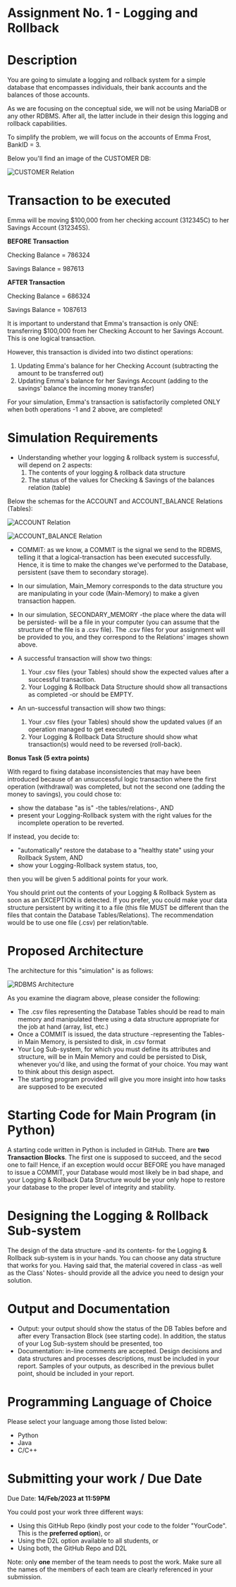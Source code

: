 # **Assignment No. 1 - Logging and Rollback**

# **Description**
You are going to simulate a logging and rollback system for a simple database that encompasses individuals, their bank accounts and the balances of those accounts.

As we are focusing on the conceptual side, we will not be using MariaDB or any other RDBMS. After all, the latter include in their design this logging and rollback capabilities.

To simplify the problem, we will focus on the accounts of Emma Frost, BankID = 3.

Below you'll find an image of the CUSTOMER DB:

![CUSTOMER Relation](customer.png)

# **Transaction to be executed**
Emma will be moving $100,000 from her checking account (312345C) to her Savings Account (312345S).

**BEFORE Transaction**

Checking Balance = 786324

Savings Balance = 987613

**AFTER Transaction**

Checking Balance = 686324

Savings Balance = 1087613

It is important to understand that Emma's transaction is only ONE: transferring $100,000 from her Checking Account to her Savings Account. This is one logical transaction.

However, this transaction is divided into two distinct  operations:
1. Updating Emma's balance for her Checking Account (subtracting the amount to be transferred out)
2. Updating Emma's balance for her Savings Account (adding to the savings' balance the incoming money transfer)

For your simulation, Emma's transaction is satisfactorily completed ONLY when both operations -1 and 2 above, are completed!

# **Simulation Requirements**
- Understanding whether your logging & rollback system is successful, will depend on 2 aspects:
   1. The contents of your logging & rollback data structure
   2. The status of the values for Checking & Savings of the balances relation (table)

Below the schemas for the ACCOUNT and ACCOUNT_BALANCE Relations (Tables):

![ACCOUNT Relation](account.png)

![ACCOUNT_BALANCE Relation](account_balance.png)

- COMMIT: as we know, a COMMIT is the signal we send to the RDBMS, telling it that a logical-transaction has been executed successfully. Hence, it is time to make the changes we've performed to the Database, persistent (save them to secondary storage).

- In our simulation, Main_Memory corresponds to the data structure you are manipulating in your code (Main-Memory) to make a given transaction happen.

- In our simulation, SECONDARY_MEMORY -the place where the data will be persisted- will be a file in your computer (you can assume that the structure of the file is a .csv file). The .csv files for your assignment will be provided to you, and they correspond to the Relations' images shown above.

- A successful transaction will show two things:
   1. Your .csv files (your Tables) should show the expected values after a successful transaction.
   2. Your Logging & Rollback Data Structure should show all transactions as completed -or should be EMPTY.

- An un-successful transaction will show two things:
   1. Your .csv files (your Tables) should show the updated values (if an operation managed to get executed)
   2. Your Logging & Rollback Data Structure should show what transaction(s) would need to be reversed (roll-back).

**Bonus Task (5 extra points)**

With regard to fixing database inconsistencies that may have been introduced because of an unsuccessful logic transaction where the first operation (withdrawal) was completed, but not the second one (adding the money to savings), you could chose to:
- show the database "as is" -the tables/relations-, AND
- present your Logging-Rollback system with the right values for the incomplete operation to be reverted.

If instead, you decide to:
- "automatically" restore the database to a "healthy state" using your Rollback System, AND
- show your Logging-Rollback system status, too,

then you will be given 5 additional points for your work.


You should print out the contents of your Logging & Rollback System as soon as an EXCEPTION is detected. If you prefer, you could make your data structure persistent by writing it to a file (this file MUST be different than the files that contain the Database Tables/Relations). The recommendation would be to use one file (.csv) per relation/table.

# **Proposed Architecture**
The architecture for this "simulation" is as follows:

![RDBMS Architecture](arch01.png)

As you examine the diagram above, please consider the following:

- The .csv files representing the Database Tables should be read to main memory and manipulated there using a data structure appropriate for the job at hand (array, list, etc.)
- Once a COMMIT is issued, the data structure -representing the Tables- in Main Memory, is persisted to disk, in .csv format
- Your Log Sub-system, for which you must define its attributes and structure, will be in Main Memory and could be persisted to Disk, whenever you'd like, and using the format of your choice. You may want to think about this design aspect.
- The starting program provided will give you more insight into how tasks are supposed to be executed

# **Starting Code for Main Program (in Python)**
A starting code written in Python is included in GitHub. There are **two Transaction Blocks**. The first one is supposed to succeed, and the secod one to fail! Hence, if an exception would occur BEFORE you have managed to issue a COMMIT, your Database would most likely be in bad shape, and your Logging & Rollback Data Structure would be your only hope to restore your database to the proper level of integrity and stability.

# **Designing the Logging & Rollback Sub-system**
The design of the data structure -and its contents- for the Logging & Rollback sub-system is in your hands. You can choose any data structure that works for you. Having said that, the material covered in class -as well as the Class' Notes- should provide all the advice you need to design your solution.

# **Output and Documentation**
- Output: your output should show the status of the DB Tables before and after every Transaction Block (see starting code). In addition, the status of your Log Sub-system should be presented, too
- Documentation: in-line comments are accepted. Design decisions and data structures and processes descriptions, must be included in your report. Samples of your outputs, as described in the previous bullet point, should be included in your report.

# **Programming Language of Choice**
Please select your language among those listed below:
   - Python
   - Java
   - C/C++

# **Submitting your work / Due Date**
Due Date: **14/Feb/2023 at 11:59PM**

You could post your work three different ways:
- Using this GitHub Repo (kindly post your code to the folder "YourCode". This is the **preferred option**), or
- Using the D2L option available to all students, or
- Using both, the GitHub Repo and D2L

Note: only **one** member of the team needs to post the work. Make sure all the names of the members of each team are clearly referenced in your submission.
